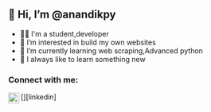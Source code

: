   ## 👋 Hi, I’m @anandikpy
- 👩🏼 I'm a student,developer
- 👀 I’m interested in build my own websites
- 🌱 I’m currently learning web scraping,Advanced python
- 🌼 I always like to learn something new

### Connect with me:
 
[<img align="left" alt="anandi-kpy| LinkedIn" width="22px" src="https://cdn.jsdelivr.net/npm/simple-icons@v3/icons/linkedin.svg" />][linkedin]
